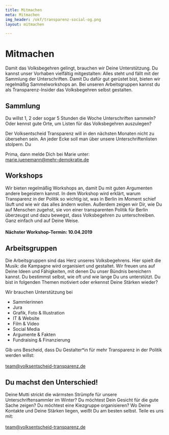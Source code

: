 ```yaml
---
title: Mitmachen
meta: Mitmachen
img_header: /okf/transparenz-social-og.png
layout: mitmachen

---
```

# Mitmachen

Damit das Volksbegehren gelingt, brauchen wir Deine Unterstützung. Du kannst unser Vorhaben vielfältig mitgestalten: Alles steht und fällt mit der Sammlung der Unterschriften. Damit Du dafür gut gerüstet bist, bieten wir regelmäßig Sammelworkshops an. Bei unseren Arbeitsgruppen kannst du als Transparenz-Insider das Volksbegehren selbst gestalten. 



## Sammlung
Du willst 1, 2 oder sogar 5 Stunden die Woche Unterschriften sammeln? Oder kennst gute Orte, um Listen für das Volksbegehren auszulegen? 

Der Volksentscheid Transparenz will in den nächsten Monaten nicht zu übersehen sein. An jeder Ecke soll man über unsere Unterschriftenlisten stolpern. Du

Prima, dann melde Dich bei Marie unter: <br>
<a href="mailto:marie.juenemann@mehr-demokratie.de">marie.juenemann@mehr-demokratie.de</a>

## Workshops

Wir bieten regelmäßig Workshops an, damit Du mit guten Argumenten andere begeistern kannst. In dem Workshop wird erklärt, warum Transparenz in der Politik so wichtig ist, was in Berlin im Moment schief läuft und wie wir das alles ändern wollen. Außerdem zeigen wir Dir, wie Du auf Menschen zugehst, sie von einer transparenten Politik für Berlin überzeugst und dazu bewegst, dass Volksbegehren zu unterschreiben. Ganz einfach und auf Deine Weise.

#### Nächster Workshop-Termin: 10.04.2019



## Arbeitsgruppen

Die Arbeitsgruppen sind das Herz unseres Volksbegehrens. Hier spielt die Musik: die Kampagne wird organisiert und gestaltet. Wir freuen uns auf Deine Ideen und Fähigkeiten, mit denen Du unser Bündnis bereichern kannst. Du bestimmst selbst, wie oft und wie lange Du uns unterstützt.
Du bist in folgenden Themen motiviert oder erkennst Deine Stärken wieder? 


Wir brauchen Unterstützung bei
- Sammlerinnen
- Jura
- Grafik, Foto & Illustration
- IT & Website
- Film & Video
- Social Media
- Argumente & Fakten
- Fundraising & Finanzierung


Gib uns Bescheid, dass Du Gestalter*in für mehr Transparenz in der Politik werden willst: 
<br><br>
<a href="mailto:team@volksentscheid-transparenz.de">team@volksentscheid-transparenz.de</a>



## Du machst den Unterschied! 
Deine Mutti strickt die wärmsten Strümpfe für unsere Unterschriftensammler im Winter? Du möchtest Dein Gesicht für die gute Sache zeigen? Du möchtest eine Kiezgruppe organisieren? Wo Deine Kontakte und Deine Stärken liegen, weißt Du am besten selbst. Teile es uns mit: <br><br><a href="mailto:team@volksentscheid-transparenz.de">team@volksentscheid-transparenz.de</a>

